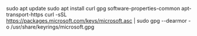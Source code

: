 sudo apt update
sudo apt install curl gpg software-properties-common apt-transport-https
curl -sSL https://packages.microsoft.com/keys/microsoft.asc | sudo gpg --dearmor -o /usr/share/keyrings/microsoft.gpg
